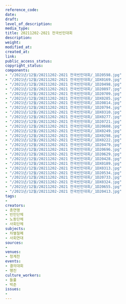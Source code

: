 ```yaml
---
reference_code: 
date: 
draft: 
level_of_description: 
media_type: 
title: 20211202-2021 전국빈민대회
description: 
weight: 
modified_at: 
created_at: 
link: 
public_access_status: 
copyright_status: 
components:
- "/2021년/12월/20211202-2021 전국빈민대회/_1D20598.jpg"
- "/2021년/12월/20211202-2021 전국빈민대회/_1DX0169.jpg"
- "/2021년/12월/20211202-2021 전국빈민대회/_1D20498.jpg"
- "/2021년/12월/20211202-2021 전국빈민대회/_1D20897.jpg"
- "/2021년/12월/20211202-2021 전국빈민대회/_1D20709.jpg"
- "/2021년/12월/20211202-2021 전국빈민대회/_1DX0285.jpg"
- "/2021년/12월/20211202-2021 전국빈민대회/_1D20814.jpg"
- "/2021년/12월/20211202-2021 전국빈민대회/_1D20794.jpg"
- "/2021년/12월/20211202-2021 전국빈민대회/_1DX0310.jpg"
- "/2021년/12월/20211202-2021 전국빈민대회/_1DX0277.jpg"
- "/2021년/12월/20211202-2021 전국빈민대회/_1D20721.jpg"
- "/2021년/12월/20211202-2021 전국빈민대회/_1D20608.jpg"
- "/2021년/12월/20211202-2021 전국빈민대회/_1DX0249.jpg"
- "/2021년/12월/20211202-2021 전국빈민대회/_1DX0298.jpg"
- "/2021년/12월/20211202-2021 전국빈민대회/_1DX0222.jpg"
- "/2021년/12월/20211202-2021 전국빈민대회/_1D20479.jpg"
- "/2021년/12월/20211202-2021 전국빈민대회/_1D20696.jpg"
- "/2021년/12월/20211202-2021 전국빈민대회/_1D20629.jpg"
- "/2021년/12월/20211202-2021 전국빈민대회/_1D20428.jpg"
- "/2021년/12월/20211202-2021 전국빈민대회/_1DX0189.jpg"
- "/2021년/12월/20211202-2021 전국빈민대회/_1DX0313.jpg"
- "/2021년/12월/20211202-2021 전국빈민대회/_1D20534.jpg"
- "/2021년/12월/20211202-2021 전국빈민대회/_1D20733.jpg"
- "/2021년/12월/20211202-2021 전국빈민대회/_1DX0324.jpg"
- "/2021년/12월/20211202-2021 전국빈민대회/_1D20655.jpg"
- "/2021년/12월/20211202-2021 전국빈민대회/_1D20413.jpg"
tags:
- 
creators:
- 총연맹
- 빈민단체
- 노동단체
- 사회단체
subjects:
- 차별철폐
- 사회연대
sources:
- 
venues:
- 청계천
events:
- 결의대회
- 행진
culture_workers:
- 들풀
- 박준
issues:
- 
---
```

